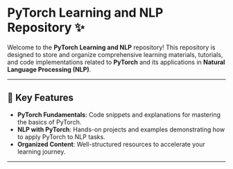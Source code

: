 # PyTorch Learning and NLP Repository ✨

Welcome to the **PyTorch Learning and NLP** repository! This repository is designed to store and organize comprehensive learning materials, tutorials, and code implementations related to **PyTorch** and its applications in **Natural Language Processing (NLP)**.

---

## 🌟 Key Features

- **PyTorch Fundamentals**: Code snippets and explanations for mastering the basics of PyTorch.
- **NLP with PyTorch**: Hands-on projects and examples demonstrating how to apply PyTorch to NLP tasks.
- **Organized Content**: Well-structured resources to accelerate your learning journey.

---